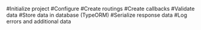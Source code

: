 #Initialize project
#Configure
#Create routings
#Create callbacks
#Validate data
#Store data in database (TypeORM)
#Serialize response data
#Log errors and additional data
